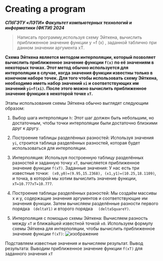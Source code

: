 # Creating a program
***СПбГЭТУ «ЛЭТИ»
Факультет компьютерных технологий и информатики (ФКТИ) 2024***
>Написать программу,используя схему Эйткена, вычислить приближенное значение функции
y =f (x) , заданной таблично при данном значении аргумента xТ.

  **Схема Эйткена является методом интерполяции, который позволяет вычислить приближенное значение функции ```f(x)``` по её значениям в некоторых точках. Этот метод обычно используется для интерполяции в случае, когда значения функции известны только в конечном наборе точек.
Для того чтобы использовать схему Эйткена, необходимо иметь набор значений ```xi``` и соответствующих им значений ```yi=f(xi)```. После этого можно вычислить приближенное значение функции в некоторой точке ```xT```.**

Этапы использования схемы Эйткена обычно выглядят следующим образом:
1. Выбор шага интерполяции ```h```: Этот шаг должен быть небольшим, но достаточным, чтобы точки интерполяции были достаточно близкими друг к другу.
2. Построение таблицы разделённых разностей: Используя значения ```yi```​, строится таблица разделённых разностей, которая будет использоваться для интерполяции.
3. Интерполяция: Используя построенную таблицу разделённых разностей и заданную точку ```xT```, вычисляется приближенное значение функции ```f(xT)```.
    Заданные значения:
У нас есть три известные точки: ```
(x0,y0)=(9.95,15.2368), (x1,y1)=(10.25,18.1109)```, и точка, в которой мы хотим вычислить значение функции, ```  xT=10.777xT​=10.777```.

1. Построение таблицы разделённых разностей:
        Мы создаём массивы x и y, содержащие значения аргументов и соответствующие им значения функции.
        Затем вычисляем разделённые разности первого порядка ``` (deltaY1)``` и второго порядка ```  (deltaSquareY)```.

2. Интерполяция с помощью схемы Эйткена:
        Вычисляем разность между ```xT``` и ближайшей известной точкой ```x0```.
        Используем формулу схемы Эйткена для интерполяции, чтобы вычислить приближенное значение функции ```f(xT​)```:
![изображение](https://github.com/Aleksey-app/Creating-a-program/assets/71906604/7de36d67-291d-4844-8afa-20c323619ca4)

Подставляем известные значения и вычисляем результат.
Вывод результата:
    Выводим приближенное значение функции ```f(xT​)``` для заданного значения ```xT```
